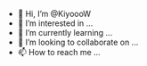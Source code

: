 - 👋 Hi, I’m @KiyoooW
- 👀 I’m interested in ...
- 🌱 I’m currently learning ...
- 💞️ I’m looking to collaborate on ...
- 📫 How to reach me ...

<!---
KiyoooW/KiyoooW is a ✨ special ✨ repository because its `README.md` (this file) appears on your GitHub profile.
You can click the Preview link to take a look at your changes.
--->
